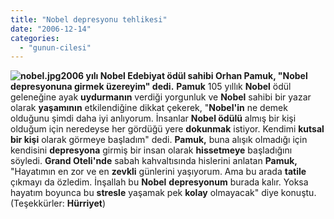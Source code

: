 ```yaml
---
title: "Nobel depresyonu tehlikesi"
date: "2006-12-14"
categories: 
  - "gunun-cilesi"
---
```


**![nobel.jpg](/uploads/2006/12/nobel.kucukresim.jpg)2006 yılı Nobel Edebiyat ödül sahibi Orhan Pamuk, "Nobel depresyonuna girmek üzereyim" dedi.** **Pamuk** 105 yıllık **Nobel** ödül geleneğine ayak **uydurmanın** verdiği yorgunluk ve **Nobel** sahibi bir yazar olarak **yaşamının** etkilendiğine dikkat çekerek, "**Nobel'in** ne demek olduğunu şimdi daha iyi anlıyorum. İnsanlar **Nobel ödülü** almış bir kişi olduğum için neredeyse her gördüğü yere **dokunmak** istiyor. Kendimi **kutsal bir kişi** olarak görmeye başladım" dedi. **Pamuk,** buna alışık olmadığı için kendisini **depresyona** girmiş bir insan olarak **hissetmeye** başladığını söyledi. **Grand Oteli'nde** sabah kahvaltısında hislerini anlatan **Pamuk,** "Hayatımın en zor ve en **zevkli** günlerini yaşıyorum. Ama bu arada **tatile** çıkmayı da özledim. İnşallah bu **Nobel** **depresyonum** burada kalır. Yoksa hayatım boyunca bu **stresle** yaşamak pek **kolay** olmayacak" diye konuştu. (Teşekkürler: **Hürriyet**)
